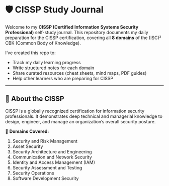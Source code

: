 # 🛡️ CISSP Study Journal

Welcome to my **CISSP (Certified Information Systems Security Professional)** self-study journal. This repository documents my daily preparation for the CISSP certification, covering all **8 domains** of the (ISC)² CBK (Common Body of Knowledge).

I’ve created this repo to:
- Track my daily learning progress
- Write structured notes for each domain
- Share curated resources (cheat sheets, mind maps, PDF guides)
- Help other learners who are preparing for CISSP

---

## 📘 About the CISSP

CISSP is a globally recognized certification for information security professionals. It demonstrates deep technical and managerial knowledge to design, engineer, and manage an organization’s overall security posture.

🧠 **Domains Covered:**
1. Security and Risk Management  
2. Asset Security  
3. Security Architecture and Engineering  
4. Communication and Network Security  
5. Identity and Access Management (IAM)  
6. Security Assessment and Testing  
7. Security Operations  
8. Software Development Security
